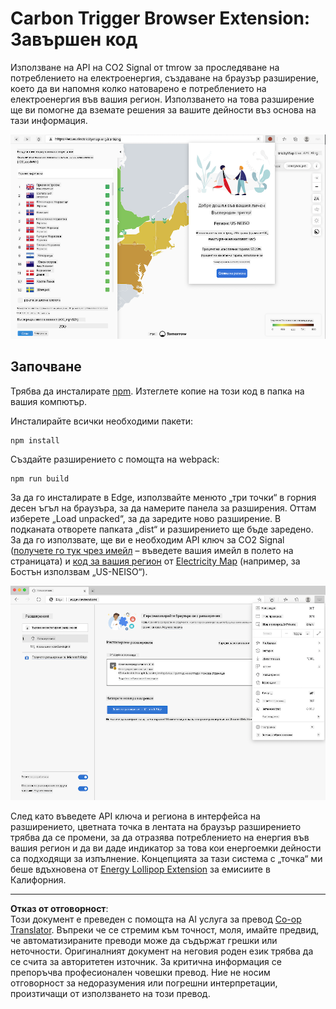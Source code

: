 <!--
CO_OP_TRANSLATOR_METADATA:
{
  "original_hash": "dd58ae1b7707034f055718c1b68bc8de",
  "translation_date": "2025-08-28T07:47:52+00:00",
  "source_file": "5-browser-extension/solution/translation/README.hi.md",
  "language_code": "bg"
}
-->
# Carbon Trigger Browser Extension: Завършен код

Използване на API на CO2 Signal от tmrow за проследяване на потреблението на електроенергия, създаване на браузър разширение, което да ви напомня колко натоварено е потреблението на електроенергия във вашия регион. Използването на това разширение ще ви помогне да вземате решения за вашите дейности въз основа на тази информация.

![Скрийншот на разширението](../../../../../translated_images/extension-screenshot.0e7f5bfa110e92e3875e1bc9405edd45a3d2e02963e48900adb91926a62a5807.bg.png)

## Започване

Трябва да инсталирате [npm](https://npmjs.com). Изтеглете копие на този код в папка на вашия компютър.

Инсталирайте всички необходими пакети:

```
npm install
```

Създайте разширението с помощта на webpack:

```
npm run build
```

За да го инсталирате в Edge, използвайте менюто „три точки“ в горния десен ъгъл на браузъра, за да намерите панела за разширения. Оттам изберете „Load unpacked“, за да заредите ново разширение. В подканата отворете папката „dist“ и разширението ще бъде заредено. За да го използвате, ще ви е необходим API ключ за CO2 Signal ([получете го тук чрез имейл](https://www.co2signal.com/) – въведете вашия имейл в полето на страницата) и [код за вашия регион](http://api.electricitymap.org/v3/zones) от [Electricity Map](https://www.electricitymap.org/map) (например, за Бостън използвам „US-NEISO“).

![Инсталиране](../../../../../translated_images/install-on-edge.78634f02842c48283726c531998679a6f03a45556b2ee99d8ff231fe41446324.bg.png)

След като въведете API ключа и региона в интерфейса на разширението, цветната точка в лентата на браузър разширението трябва да се промени, за да отразява потреблението на енергия във вашия регион и да ви даде индикатор за това кои енергоемки дейности са подходящи за изпълнение. Концепцията за тази система с „точка“ ми беше вдъхновена от [Energy Lollipop Extension](https://energylollipop.com/) за емисиите в Калифорния.

---

**Отказ от отговорност**:  
Този документ е преведен с помощта на AI услуга за превод [Co-op Translator](https://github.com/Azure/co-op-translator). Въпреки че се стремим към точност, моля, имайте предвид, че автоматизираните преводи може да съдържат грешки или неточности. Оригиналният документ на неговия роден език трябва да се счита за авторитетен източник. За критична информация се препоръчва професионален човешки превод. Ние не носим отговорност за недоразумения или погрешни интерпретации, произтичащи от използването на този превод.
